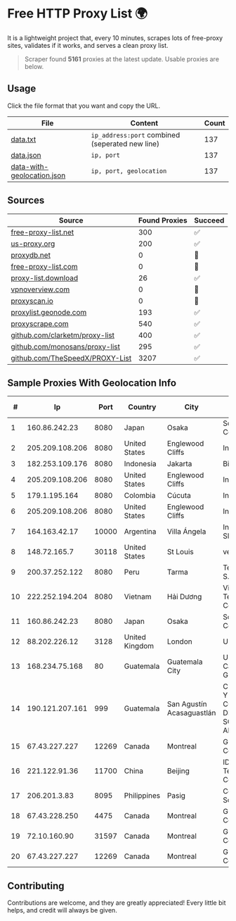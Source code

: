 
# Free HTTP Proxy List 🌍

It is a lightweight project that, every 10 minutes, scrapes lots of free-proxy sites, validates if it works, and serves a clean proxy list.


> Scraper found **5161** proxies at the latest update. Usable proxies are below.

## Usage

Click the file format that you want and copy the URL.


|File|Content|Count|
|----|-------|-----|
|[data.txt](https://raw.githubusercontent.com/themiralay/Proxy-List-World/master/data.txt)|`ip_address:port` combined (seperated new line)|137|
|[data.json](https://raw.githubusercontent.com/themiralay/Proxy-List-World/master/data.json)|`ip, port`|137|
|[data-with-geolocation.json](https://raw.githubusercontent.com/themiralay/Proxy-List-World/master/data-with-geolocation.json)|`ip, port, geolocation`|137|

## Sources

|Source|Found Proxies|Succeed|
|------|-------------|-------|
|[free-proxy-list.net](https://free-proxy-list.net)|300|✅|
|[us-proxy.org](https://www.us-proxy.org)|200|✅|
|[proxydb.net](http://proxydb.net)|0|🚫|
|[free-proxy-list.com](https://free-proxy-list.com/?page=&port=&type%5B%5D=http&type%5B%5D=https&up_time=0&search=Search)|0|🚫|
|[proxy-list.download](https://www.proxy-list.download/HTTP)|26|✅|
|[vpnoverview.com](https://vpnoverview.com/privacy/anonymous-browsing/free-proxy-servers)|0|🚫|
|[proxyscan.io](https://www.proxyscan.io)|0|🚫|
|[proxylist.geonode.com](https://proxylist.geonode.com/api/proxy-list?limit=300&page=1&sort_by=lastChecked&sort_type=desc&protocols=http,https)|193|✅|
|[proxyscrape.com](https://api.proxyscrape.com/v2/?request=displayproxies&protocol=http&timeout=10000&country=all&ssl=all&anonymity=all)|540|✅|
|[github.com/clarketm/proxy-list](https://raw.githubusercontent.com/clarketm/proxy-list/master/proxy-list-raw.txt)|400|✅|
|[github.com/monosans/proxy-list](https://raw.githubusercontent.com/monosans/proxy-list/main/proxies/http.txt)|295|✅|
|[github.com/TheSpeedX/PROXY-List](https://raw.githubusercontent.com/TheSpeedX/PROXY-List/master/http.txt)|3207|✅|


## Sample Proxies With Geolocation Info

|#|Ip|Port|Country|City|Internet Service Provider|
|-|--|----|-------|----|-------------------------|
|1|160.86.242.23|8080|Japan|Osaka|Sony Network Communications Inc|
|2|205.209.108.206|8080|United States|Englewood Cliffs|Interserver, Inc|
|3|182.253.109.176|8080|Indonesia|Jakarta|Biznet Metronet|
|4|205.209.108.206|8080|United States|Englewood Cliffs|Interserver, Inc|
|5|179.1.195.164|8080|Colombia|Cúcuta|Internexa S.a. E.S.P|
|6|205.209.108.206|8080|United States|Englewood Cliffs|Interserver, Inc|
|7|164.163.42.17|10000|Argentina|Villa Ángela|Interret Villa Angela SRL|
|8|148.72.165.7|30118|United States|St Louis|velia.net|
|9|200.37.252.122|8080|Peru|Tarma|Telefonica del Peru S.A.A.|
|10|222.252.194.204|8080|Vietnam|Hải Dương|VietNam Post and Telecom Corporation|
|11|160.86.242.23|8080|Japan|Osaka|Sony Network Communications Inc|
|12|88.202.226.12|3128|United Kingdom|London|UK2.NET|
|13|168.234.75.168|80|Guatemala|Guatemala City|Universidad de San Carlos de Guatemala|
|14|190.121.207.161|999|Guatemala|San Agustín Acasaguastlán|CENTRAL DE REDES Y COMUNICACIONES DE GUATEMALA, SOCIEDAD ANONIMA|
|15|67.43.227.227|12269|Canada|Montreal|GloboTech Communications|
|16|221.122.91.36|11700|China|Beijing|IDC, China Telecommunications Corporation|
|17|206.201.3.83|8095|Philippines|Pasig|Converge ICT Solution Inc|
|18|67.43.228.250|4475|Canada|Montreal|GloboTech Communications|
|19|72.10.160.90|31597|Canada|Montreal|GloboTech Communications|
|20|67.43.227.227|12269|Canada|Montreal|GloboTech Communications|



## Contributing

Contributions are welcome, and they are greatly appreciated! Every
little bit helps, and credit will always be given.

